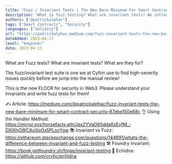 ```yaml
---
title: "Fuzz / Invariant Tests | The New Bare Minimum For Smart Contract Security"
description: "What is fuzz testing? What are invariant tests? We introduce how to use these tools in Web3 & Solidity and explain why they are essential, especially for security. "
authors: ["@patrickalphac"]
tags: ["Smart Contracts", "Security"]
languages: ["Solidity"]
url: "https://patrickalphac.medium.com/fuzz-invariant-tests-the-new-bare-minimum-for-smart-contract-security-87ebe150e88c"
dateAdded: 2023-04-13
level: "beginner"
date: 2023-04-13
---
```


What are Fuzz tests?
What are invariant tests?
What are they for? 

The fuzz/invariant test suite is one we at Cyfrin use to find high-severity issues quickly before we jump into the manual review!

This is the new FLOOR for security in Web3. Please understand your invariants and write fuzz tests for them! 

✍️ Article: https://medium.com/@patrickalphac/fuzz-invariant-tests-the-new-bare-minimum-for-smart-contract-security-87ebe150e88c
👌 Using the Handler Method: https://mirror.xyz/horsefacts.eth/Jex2YVaO65dda6zEyfM_-DXlXhOWCAoSpOx5PLocYgw
📚 Invariant vs Fuzz: https://ethereum.stackexchange.com/questions/144691/whats-the-difference-between-invariant-and-fuzz-testing
🛠️ Foundry Invariant: https://book.getfoundry.sh/forge/invariant-testing
🦔 Echidna: https://github.com/crytic/echidna

